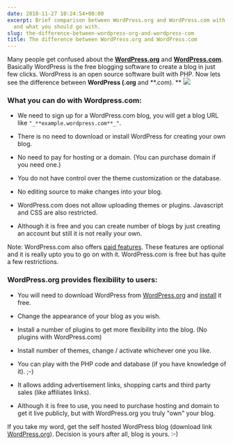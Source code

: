 ```yaml
---
date: 2010-11-27 10:24:54+00:00
excerpt: Brief comparison between WordPress.org and WordPress.com with differences
  and what you should go with.
slug: the-difference-between-wordpress-org-and-wordpress-com
title: The difference between WordPress.org and WordPress.com
---
```


Many people get confused about the [**WordPress.org**](http://wordpress.org/) and [**WordPress.com**](http://wordpress.com). Basically WordPress is the free blogging software to create a blog in just few clicks. WordPress is an open source software built with PHP. Now lets see the difference between **WordPress (.org** and **.com). **
[![](https://rtcamp.com/wp-content/uploads/2010/11/WordPress-logo-281x300.png)](https://rtcamp.com/wp-content/uploads/2010/11/WordPress-logo.png)


### **What you can do with Wordpress.com:**





	
  * We need to sign up for a WordPress.com blog, you will get a blog URL like `"_**example.wordpress.com**_"`.

	
  * There is no need to download or install WordPress for creating your own blog.

	
  * No need to pay for hosting or a domain. (You can purchase domain if you need one.)

	
  * You do not have control over the theme customization or the database.

	
  * No editing source to make changes into your blog.

	
  * WordPress.com does not allow uploading themes or plugins. Javascript and CSS are also restricted.

	
  * Although it is free and you can create number of blogs by just creating an account but still it is not really your own.


Note: WordPress.com also offers [paid features](http://en.wordpress.com/products/). These features are optional and it is really upto you to go on with it. WordPress.com is free but has quite a few restrictions.


### **WordPress.org provides flexibility to users:**





	
  * You will need to download WordPress from [WordPress.org](http://wordpress.org/download/) and [install](http://wpveda.com/how-to-install-wordpress-on-your-pc/) it free.

	
  * Change the appearance of your blog as you wish.

	
  * Install a number of plugins to get more flexibility into the blog. (No plugins with WordPress.com)

	
  * Install number of themes, change / activate whichever one you like.

	
  * You can play with the PHP code and database (if you have knowledge of it). ;-)

	
  * It allows adding advertisement links, shopping carts and third party sales (like affiliates links).

	
  * Although it is free to use, you need to purchase hosting and domain to get it live publicly, but with WordPress.org you truly "own" your blog.


If you take my word, get the self hosted WordPress blog (download link [WordPress.org](http://wordpress.org/latest.zip)). Decision is yours after all, blog is yours. :-)
